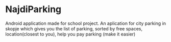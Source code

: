 # NajdiParking
Android application made for school project. 
An aplication for city parking in skopje which gives you the list of parking, sorted by free spaces, location(closest to you), help you pay parking (make it easier) 
